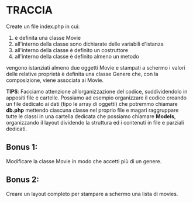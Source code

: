 # TRACCIA

Create un file index.php in cui:

1. è definita una classe Movie
2. all'interno della classe sono dichiarate delle variabili d'istanza
3. all'interno della classe è definito un costruttore
4. all'interno della classe è definito almeno un metodo

vengono istanziati almeno due oggetti Movie e stampati a schermo i valori delle relative proprietà
è definita una classe Genere che, con la composizione, viene associata ai Movie.

**TIPS**: Facciamo attenzione all’organizzazione del codice, suddividendolo in appositi file e cartelle. Possiamo ad esempio organizzare il codice creando un file dedicato ai dati (tipo le array di oggetti) che potremmo chiamare **db.php** mettendo ciascuna classe nel proprio file e magari raggruppare tutte le classi in una cartella dedicata che possiamo chiamare **Models**, organizzando il layout dividendo la struttura ed i contenuti in file e parziali dedicati.

## Bonus 1:

Modificare la classe Movie in modo che accetti più di un genere.

## Bonus 2:

Creare un layout completo per stampare a schermo una lista di movies.
